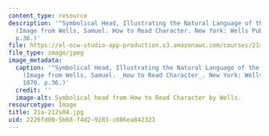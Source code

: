 ```yaml
---
content_type: resource
description: '"Symbolical Head, Illustrating the Natural Language of the Faculties."
  (Image from Wells, Samuel. How to Read Character. New York: Wells Publishing, 1870.
  p.36.)'
file: https://ol-ocw-studio-app-production.s3.amazonaws.com/courses/21a-212-myth-ritual-and-symbolism-spring-2004/2226fd005b68f4d29283c086ea842323_21a-212s04.jpg
file_type: image/jpeg
image_metadata:
  caption: '"Symbolical Head, Illustrating the Natural Language of the Faculties."
    (Image from Wells, Samuel. _How to Read Character_. New York: Wells Publishing,
    1870. p.36.)'
  credit: ''
  image-alt: Symbolical head from How to Read Character by Wells.
resourcetype: Image
title: 21a-212s04.jpg
uid: 2226fd00-5b68-f4d2-9283-c086ea842323
---
```

